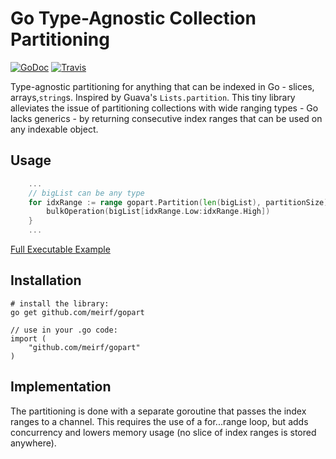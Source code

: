 # Go Type-Agnostic Collection Partitioning

[![GoDoc](https://godoc.org/github.com/meirf/gopart?status.png)](https://godoc.org/github.com/meirf/gopart) [![Travis](https://travis-ci.org/meirf/gopart.svg?branch=master)](https://travis-ci.org/meirf/gopart)

Type-agnostic partitioning for anything that can be indexed in Go - slices, arrays,`string`s. Inspired by Guava's `Lists.partition`. This tiny library alleviates the issue of partitioning collections with wide ranging types - Go lacks generics - by returning consecutive index ranges that can be used on any indexable object.

## Usage

```go
    ...
    // bigList can be any type
    for idxRange := range gopart.Partition(len(bigList), partitionSize) {
        bulkOperation(bigList[idxRange.Low:idxRange.High])
    }
    ...
```
[Full Executable Example](http://play.golang.org/p/WlVPpejxFV)

## Installation

    # install the library:
    go get github.com/meirf/gopart
    
    // use in your .go code:
    import (
        "github.com/meirf/gopart"
    )

## Implementation

The partitioning is done with a separate goroutine that passes the index ranges to a channel. This requires the use of a for...range loop, but adds concurrency and lowers memory usage (no slice of index ranges is stored anywhere).
